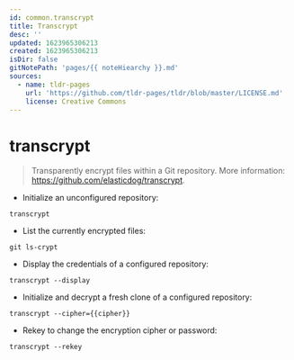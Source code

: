 ```yaml
---
id: common.transcrypt
title: Transcrypt
desc: ''
updated: 1623965306213
created: 1623965306213
isDir: false
gitNotePath: 'pages/{{ noteHiearchy }}.md'
sources:
  - name: tldr-pages
    url: 'https://github.com/tldr-pages/tldr/blob/master/LICENSE.md'
    license: Creative Commons
---
```

# transcrypt

> Transparently encrypt files within a Git repository.
> More information: <https://github.com/elasticdog/transcrypt>.

- Initialize an unconfigured repository:

`transcrypt`

- List the currently encrypted files:

`git ls-crypt`

- Display the credentials of a configured repository:

`transcrypt --display`

- Initialize and decrypt a fresh clone of a configured repository:

`transcrypt --cipher={{cipher}}`

- Rekey to change the encryption cipher or password:

`transcrypt --rekey`

